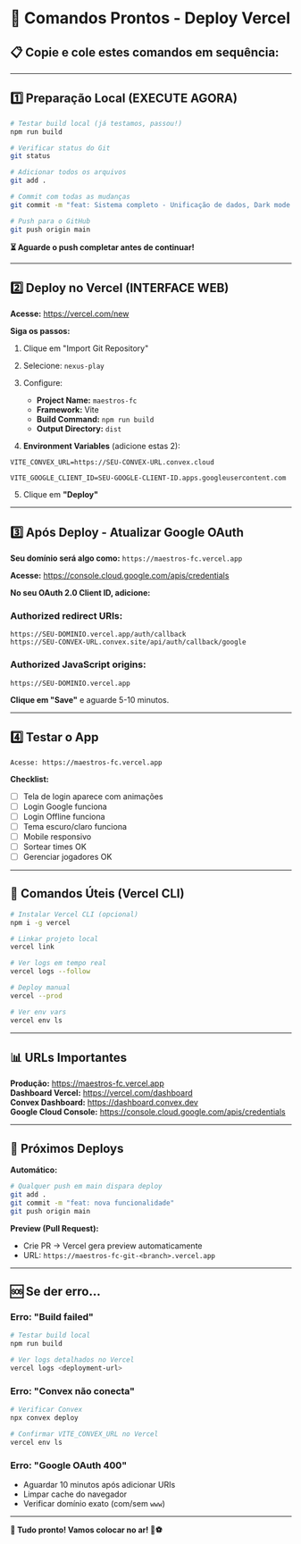 # 🚀 Comandos Prontos - Deploy Vercel

## 📋 Copie e cole estes comandos em sequência:

---

## 1️⃣ Preparação Local (EXECUTE AGORA)

```bash
# Testar build local (já testamos, passou!)
npm run build

# Verificar status do Git
git status

# Adicionar todos os arquivos
git add .

# Commit com todas as mudanças
git commit -m "feat: Sistema completo - Unificação de dados, Dark mode profissional, Mobile-first e Login premium com framer-motion"

# Push para o GitHub
git push origin main
```

**⏳ Aguarde o push completar antes de continuar!**

---

## 2️⃣ Deploy no Vercel (INTERFACE WEB)

**Acesse:** https://vercel.com/new

**Siga os passos:**

1. Clique em "Import Git Repository"
2. Selecione: `nexus-play`
3. Configure:
   - **Project Name:** `maestros-fc`
   - **Framework:** Vite
   - **Build Command:** `npm run build`
   - **Output Directory:** `dist`

4. **Environment Variables** (adicione estas 2):

```
VITE_CONVEX_URL=https://SEU-CONVEX-URL.convex.cloud
```

```
VITE_GOOGLE_CLIENT_ID=SEU-GOOGLE-CLIENT-ID.apps.googleusercontent.com
```

5. Clique em **"Deploy"**

---

## 3️⃣ Após Deploy - Atualizar Google OAuth

**Seu domínio será algo como:** `https://maestros-fc.vercel.app`

**Acesse:** https://console.cloud.google.com/apis/credentials

**No seu OAuth 2.0 Client ID, adicione:**

### Authorized redirect URIs:
```
https://SEU-DOMINIO.vercel.app/auth/callback
https://SEU-CONVEX-URL.convex.site/api/auth/callback/google
```

### Authorized JavaScript origins:
```
https://SEU-DOMINIO.vercel.app
```

**Clique em "Save"** e aguarde 5-10 minutos.

---

## 4️⃣ Testar o App

```
Acesse: https://maestros-fc.vercel.app
```

**Checklist:**
- [ ] Tela de login aparece com animações
- [ ] Login Google funciona
- [ ] Login Offline funciona
- [ ] Tema escuro/claro funciona
- [ ] Mobile responsivo
- [ ] Sortear times OK
- [ ] Gerenciar jogadores OK

---

## 🔧 Comandos Úteis (Vercel CLI)

```bash
# Instalar Vercel CLI (opcional)
npm i -g vercel

# Linkar projeto local
vercel link

# Ver logs em tempo real
vercel logs --follow

# Deploy manual
vercel --prod

# Ver env vars
vercel env ls
```

---

## 📊 URLs Importantes

**Produção:** https://maestros-fc.vercel.app  
**Dashboard Vercel:** https://vercel.com/dashboard  
**Convex Dashboard:** https://dashboard.convex.dev  
**Google Cloud Console:** https://console.cloud.google.com/apis/credentials  

---

## 🎯 Próximos Deploys

**Automático:**
```bash
# Qualquer push em main dispara deploy
git add .
git commit -m "feat: nova funcionalidade"
git push origin main
```

**Preview (Pull Request):**
- Crie PR → Vercel gera preview automaticamente
- URL: `https://maestros-fc-git-<branch>.vercel.app`

---

## 🆘 Se der erro...

### Erro: "Build failed"
```bash
# Testar build local
npm run build

# Ver logs detalhados no Vercel
vercel logs <deployment-url>
```

### Erro: "Convex não conecta"
```bash
# Verificar Convex
npx convex deploy

# Confirmar VITE_CONVEX_URL no Vercel
vercel env ls
```

### Erro: "Google OAuth 400"
- Aguardar 10 minutos após adicionar URIs
- Limpar cache do navegador
- Verificar domínio exato (com/sem `www`)

---

**🎉 Tudo pronto! Vamos colocar no ar! 🚀⚽**

